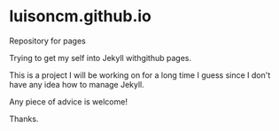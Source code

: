 luisoncm.github.io
==================

Repository for pages

Trying to get my self into Jekyll withgithub pages. 

This is a project I will be working on for a long time I guess since I don't have any idea how to manage Jekyll. 

Any piece of advice is welcome! 

Thanks.

